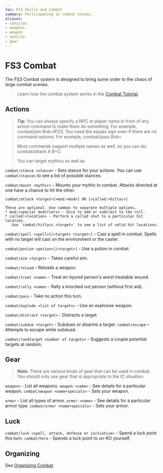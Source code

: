```yaml
---
toc: FS3 Skills and Combat
summary: Participating in combat scenes.
aliases:
- vehicles
- weapons
- weapon
- vehicle
- gear
---
```

# FS3 Combat

The FS3 Combat system is designed to bring some order to the chaos of large combat scenes.

> Learn how the combat system works in the [Combat Tutorial](/help/fs3combat_tutorial).

## Actions

> **Tip:** You can always specify a NPC or player name in front of any action command to make them do something.  For example, combat/join Bob=#123.  You need the equals sign even if there are no command options.  For example, combat/pass Bob=
>
> Most commands support multiple names as well, so you can do: combat/attack A B=C
>
>You can target mythics as well as

`combat/stance <stance>` - Sets stance for your actions.  You can use `combat/stances` to see a list of possible stances.

`combat/mount <mythic>` - Mounts your mythic in combat. Attacks directed at one have a chance to hit the other.

`combat/attack <target>[>mod:<mod>] OR [>called:<hitloc>]`

    These are optional. Use commas to separate multiple options.
    * mod:<special modifiers> - Dice to add or subtract to the roll.
    * called:<location> - Perform a called shot to a particular hit location.
       Use `combat/hitlocs <target>` to see a list of valid hit locations.

`combat/spell <spell>[/<target> <target>]` - Cast a spell in combat. Spells with no target will cast on the environment or the caster.

`combat/potion <potion>[/<target>]` - Use a potion in combat.

`combat/aim <target>` - Takes careful aim.

`combat/reload` – Reloads a weapon.

`combat/treat <name>` - Treat an injured person's worst treatable wound.

`combat/rally <name>` - Rally a knocked out person (without first aid).

`combat/pass` - Take no action this turn.

`combat/explode <list of targets>` - Use an explosive weapon.

`combat/distract <target>` - Distracts a target

`combat/subdue <target>` - Subdues or disarms a target.
`combat/escape` – Attempts to escape while subdued.

`combat/randtarget <number of targets>` - Suggests a couple potential targets at random.

## Gear

> **Note:** There are various kinds of gear that can be used in combat. You should only use gear that is appropriate to the IC situation.

`weapons` - List all weapons.
`weapon <name>` - See details for a particular weapon.
`combat/weapon <name+specials>` - Sets your weapon.

`armor` - List all types of armor.
`armor <name>` - See details for a particular armor type.
`combat/armor <name+specials>` - Sets your armor.

## Luck

`combat/luck <spell, attack, defense or initiative>` - Spend a luck point this turn.
`combat/hero` - Spends a luck point to un-KO yourself.

## Organizing

See [Organizing Combat](/help/combat_org)